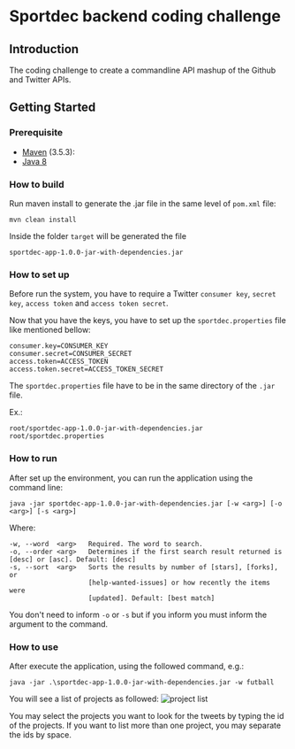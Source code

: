 # Sportdec backend coding challenge

## Introduction
The coding challenge to create a commandline API mashup of the Github and Twitter APIs.

## Getting Started

### Prerequisite
 - [Maven](https://maven.apache.org/download.cgi) (3.5.3): 
 - [Java 8](https://www.oracle.com/technetwork/pt/java/javase/downloads/jdk8-downloads-2133151.html) 

### How to build
Run maven install to generate the .jar file in the same level of `pom.xml` file:

    mvn clean install

Inside the folder `target` will be generated the file 

    sportdec-app-1.0.0-jar-with-dependencies.jar

### How to set up

Before run the system,  you have to require a Twitter `consumer key`, `secret key`, `access token` and `access token secret`.

Now that you have the keys, you have to set up the `sportdec.properties` file like mentioned bellow:

    consumer.key=CONSUMER_KEY
    consumer.secret=CONSUMER_SECRET
    access.token=ACCESS_TOKEN
    access.token.secret=ACCESS_TOKEN_SECRET

The `sportdec.properties` file have to be in the same directory of the `.jar` file.

Ex.:

    root/sportdec-app-1.0.0-jar-with-dependencies.jar
    root/sportdec.properties

### How to run
After set up the environment, you can run the application using the command line: 

    java -jar sportdec-app-1.0.0-jar-with-dependencies.jar [-w <arg>] [-o <arg>] [-s <arg>] 

Where:

    -w, --word  <arg>   Required. The word to search.
    -o, --order <arg>   Determines if the first search result returned is [desc] or [asc]. Default: [desc]
    -s, --sort  <arg>   Sorts the results by number of [stars], [forks], or
                        [help-wanted-issues] or how recently the items were
                        [updated]. Default: [best match]

You don't need to inform `-o` or `-s` but if you inform you must inform the argument to the command.

### How to use
After execute the application, using the followed command, e.g.:

    java -jar .\sportdec-app-1.0.0-jar-with-dependencies.jar -w futball

You will see a list of projects as followed:
![project list](https://user-images.githubusercontent.com/12553502/52680386-22c85200-2f30-11e9-99cb-80c6f6e02ffb.jpg)

You may select the projects you want to look for the tweets by typing the id of the projects. If you want to list more than one project, you may separate the ids by space.
